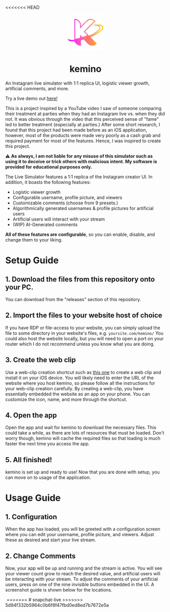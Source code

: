 <<<<<<< HEAD
<p align="center">
  <img src="./assets/images/kemino-logo.png" width="112" height="112">
</p>
<h1 align="center">kemino</h1>
<p>An Instagram live simulator with 1:1 replica UI, logistic viewer growth, artificial comments, and more.</p>
<p>Try a live demo out <a href="https://mit.ong/kemino/">here!</a></p>
<p>This is a project inspired by a YouTube video I saw of someone comparing their treatment at parties when they had an Instagram live vs. when they did not. It was obvious through the video that this perceived sense of "fame" led to better treatment (especially at parties.) After some short research, I found that this project had been made before as an iOS application, however, most of the products were made very poorly as a cash grab and required payment for most of the features. Hence, I was inspired to create this project.</p>
<p>⚠️ <strong>As always, I am not liable for any misuse of this simulator  such as using it to deceive or trick others with malicious intent. My software is provided for educational purposes only.</strong></p>
<p>The Live Simulator features a 1:1 replica of the Instagram creator UI. In addition, it boasts the following features:</p>
<ul>
<li>Logistic viewer growth</li>
<li>Configurable username, profile picture, and viewers</li>
<li>Customizable comments (choose from 9 presets.)</li>
<li>Algorithmically generated usernames & profile pictures for artificial users</li>
<li>Artificial users will interact with your stream</li>
<li>(WIP) AI-Generated comments</li>
</ul>
<p><strong>All of these features are configurable</strong>, so you can enable, disable, and change them to your liking.</p>
<h1 id="setup-guide">Setup Guide</h1>
<h2 id="1-download-the-files">1. Download the files from this repository onto your PC.</h2>
<p>You can download from the &quot;releases&quot; section of this repository.</p>
<h2 id="2-import-the-project-to-your-hosting-provider">2. Import the files to your website host of choice</h2>
<p>If you have RDP or file-access to your website, you can simply upload the file to some directory in your website&#39;s files, e.g. <code>yoursite.com/kemino/</code> You could also host the website locally, but you will need to open a port on your router which I do not recommend unless you know what you are doing.</p>
<h2 id="3-create-the-web-clip">3. Create the web clip</h2>
<p>Use a web-clip creation shortcut such as <a href="https://www.icloud.com/shortcuts/d8ca478a6aa848eaacfa7a1634c09113">this one</a> to create a web clip and install it on your iOS device. You will likely need to enter the URL of the website where you host kemino, so please follow all the instructions for your web-clip creation carefully. By creating a web-clip, you have essentially embedded the website as an app on your phone. You can customize the icon, name, and more through the shortcut.</p>
<h2 id="4-configure-and-enjoy">4. Open the app</h2>
<p>Open the app and wait for kemino to download the necessary files. This could take a while, as there are lots of resources that must be loaded. Don't worry though, kemino will cache the required files so that loading is much faster the next time you access the app.</p>
<h2 id="5-all-finished-">5. All finished!</h2>
<p>kemino is set up and ready to use! Now that you are done with setup, you can move on to usage of the application.</p>
<h1 id="usage-guide">Usage Guide</h1>
<h2 id="1-configuring">1. Configuration</h2>
<p>When the app has loaded, you will be greeted with a configuration screen where you can edit your username, profile picture, and viewers. Adjust these as desired and start your live stream.</p>
<h2 id="2-change-comments">2. Change Comments</h2>
<p>Now, your app will be up and running and the stream is active. You will see your viewer count grow to reach the desired value, and artificial users will be interacting with your stream. To adjust the comments of your artificial users, press on one of the nine invisible buttons embedded in the UI. A screenshot guide is shown below for the locations.</p>
<img/>
=======
# snapchat-live
>>>>>>> 5d94f332b5964c0b6f8f47fbd0ed8ed7b7672e5a
